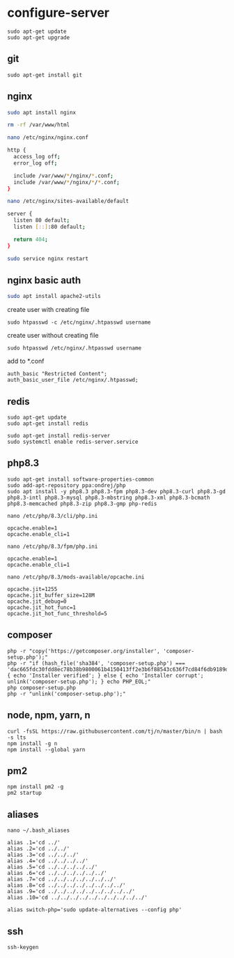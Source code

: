 # configure-server

```
sudo apt-get update
sudo apt-get upgrade
```

## git

```
sudo apt-get install git
```

## nginx

```bash
sudo apt install nginx
```

```bash
rm -rf /var/www/html
```

```bash
nano /etc/nginx/nginx.conf

http {
  access_log off;
  error_log off;

  include /var/www/*/nginx/*.conf;
  include /var/www/*/nginx/*/*.conf;
}
```

```bash
nano /etc/nginx/sites-available/default

server {
  listen 80 default;
  listen [::]:80 default;

  return 404;
}
```

```bash
sudo service nginx restart
```

## nginx basic auth
```bash
sudo apt install apache2-utils
```

create user with creating file
```
sudo htpasswd -c /etc/nginx/.htpasswd username
```

create user without creating file
```
sudo htpasswd /etc/nginx/.htpasswd username
```

add to *.conf
```
auth_basic "Restricted Content";
auth_basic_user_file /etc/nginx/.htpasswd;
```

## redis

```
sudo apt-get update
sudo apt-get install redis
```

```
sudo apt-get install redis-server
sudo systemctl enable redis-server.service
```

## php8.3

```
sudo apt-get install software-properties-common
sudo add-apt-repository ppa:ondrej/php
sudo apt install -y php8.3 php8.3-fpm php8.3-dev php8.3-curl php8.3-gd php8.3-intl php8.3-mysql php8.3-mbstring php8.3-xml php8.3-bcmath php8.3-memcached php8.3-zip php8.3-gmp php-redis
```

```
nano /etc/php/8.3/cli/php.ini

opcache.enable=1
opcache.enable_cli=1
```

```
nano /etc/php/8.3/fpm/php.ini

opcache.enable=1
opcache.enable_cli=1
```

```
nano /etc/php/8.3/mods-available/opcache.ini

opcache.jit=1255
opcache.jit_buffer_size=128M
opcache.jit_debug=0
opcache.jit_hot_func=1
opcache.jit_hot_func_threshold=5
```

## composer

```
php -r "copy('https://getcomposer.org/installer', 'composer-setup.php');"
php -r "if (hash_file('sha384', 'composer-setup.php') === 'dac665fdc30fdd8ec78b38b9800061b4150413ff2e3b6f88543c636f7cd84f6db9189d43a81e5503cda447da73c7e5b6') { echo 'Installer verified'; } else { echo 'Installer corrupt'; unlink('composer-setup.php'); } echo PHP_EOL;"
php composer-setup.php
php -r "unlink('composer-setup.php');"
```

## node, npm, yarn, n

```
curl -fsSL https://raw.githubusercontent.com/tj/n/master/bin/n | bash -s lts
npm install -g n
npm install --global yarn
```

## pm2

```
npm install pm2 -g
pm2 startup
```

## aliases

```
nano ~/.bash_aliases

alias .1='cd ../'
alias .2='cd ../../'
alias .3='cd ../../../'
alias .4='cd ../../../../'
alias .5='cd ../../../../../'
alias .6='cd ../../../../../../'
alias .7='cd ../../../../../../../'
alias .8='cd ../../../../../../../../'
alias .9='cd ../../../../../../../../../'
alias .10='cd ../../../../../../../../../../'

alias switch-php='sudo update-alternatives --config php'
```

## ssh

```
ssh-keygen
```
